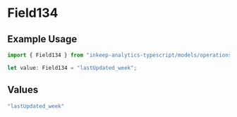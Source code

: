 # Field134

## Example Usage

```typescript
import { Field134 } from "inkeep-analytics-typescript/models/operations";

let value: Field134 = "lastUpdated_week";
```

## Values

```typescript
"lastUpdated_week"
```